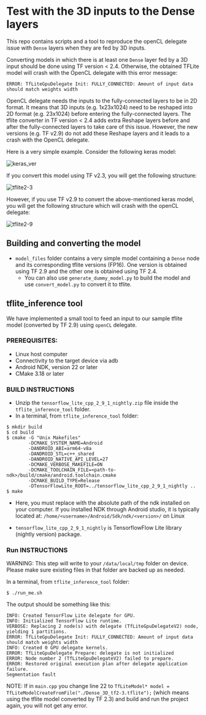 # Test with the 3D inputs to the Dense layers

This repo contains scripts and a tool to reproduce the openCL delegate issue with `Dense` layers when they are fed by 3D inputs. 

Converting models in which there is at least one `Dense` layer fed by a 3D input should be done using TF version < 2.4. Otherwise, the obtained TFLite model will crash with the OpenCL delegate with this error message:

`ERROR: TfLiteGpuDelegate Init: FULLY_CONNECTED: Amount of input data should match weights width`

OpenCL delegate needs the inputs to the fully-connected layers to be in 2D format. It means that 3D inputs (e.g. 1x23x1024) need to be reshaped into 2D format (e.g. 23x1024) before entering the fully-connected layers. The tflite converter in TF version < 2.4 adds extra Reshape layers before and after the fully-connected layers to take care of this issue. However, the new versions (e.g. TF v2.9) do not add these Reshape layers and it leads to a crash with the OpenCL delegate.

Here is a very simple example. Consider the following keras model:

![keras_ver](https://user-images.githubusercontent.com/45400368/184657331-600732a4-ffa4-40e5-bfd3-880adcfc0058.png)

If you convert this model using TF v2.3, you will get the following structure:

![tflite2-3](https://user-images.githubusercontent.com/45400368/184657470-15f374db-b879-48f3-80f1-981473acb788.png)

However, if you use TF v2.9 to convert the above-mentioned keras model, you will get the following structure which will crash with the openCL delegate:

![tflite2-9](https://user-images.githubusercontent.com/45400368/184657539-9d56fc24-9f22-423f-b58c-83cac8ad9ff8.png)


## Building and converting the model
* `model_files` folder contains a very simple model containing a `Dense` node and its corresponding tflite versions (FP16). One version is obtained using TF 2.9 and the other one is obtained using TF 2.4.
  * You can also use `generate_dummy_model.py` to build the model and use `convert_model.py` to convert it to tflite.

## tflite_inference tool 
We have implemented a small tool to feed an input to our sample tflite model (converted by TF 2.9) using `openCL` delegate.

### PREREQUISITES: ###
* Linux host computer
* Connectivity to the target device via adb
* Android NDK, version 22 or later
* CMake 3.18 or later

### BUILD INSTRUCTIONS ###
* Unzip the `tensorflow_lite_cpp_2_9_1_nightly.zip` file inside the `tflite_inference_tool` folder.
* In a terminal, from `tflite_inference_tool` folder:
```console
$ mkdir build
$ cd build
$ cmake -G "Unix Makefiles"
        -DCMAKE_SYSTEM_NAME=Android 
        -DANDROID_ABI=arm64-v8a 
        -DANDROID_STL=c++_shared 
        -DANDROID_NATIVE_API_LEVEL=27 
        -DCMAKE_VERBOSE_MAKEFILE=ON 
        -DCMAKE_TOOLCHAIN_FILE=<path-to-ndk>/build/cmake/android.toolchain.cmake 
        -DCMAKE_BUILD_TYPE=Release
        -DTensorFlowLite_ROOT=../tensorflow_lite_cpp_2_9_1_nightly ..
$ make
```
* Here, you must replace <path-to-ndk> with the absolute path of the ndk installed on your computer. If you installed NDK through Android studio, it is typically located at:
    `/home/<username>/Android/Sdk/ndk/<version>/` on Linux

* `tensorflow_lite_cpp_2_9_1_nightly` is TensorflowFlow Lite library (nightly version) package.
### Run INSTRUCTIONS ###
WARNING: This step will write to your `/data/local/tmp` folder on device. Please make sure existing files in that folder are backed up as needed.

In a terminal, from `tflite_inference_tool` folder:
```console
$ ./run_me.sh
```

The output should be something like this:
```console
INFO: Created TensorFlow Lite delegate for GPU.
INFO: Initialized TensorFlow Lite runtime.
VERBOSE: Replacing 2 node(s) with delegate (TfLiteGpuDelegateV2) node, yielding 1 partitions.
ERROR: TfLiteGpuDelegate Init: FULLY_CONNECTED: Amount of input data should match weights width
INFO: Created 0 GPU delegate kernels.
ERROR: TfLiteGpuDelegate Prepare: delegate is not initialized
ERROR: Node number 2 (TfLiteGpuDelegateV2) failed to prepare.
ERROR: Restored original execution plan after delegate application failure.
Segmentation fault 
```

NOTE: If in `main.cpp` you change line 22 to `TfLiteModel* model = TfLiteModelCreateFromFile("./Dense_3D_tf2-3.tflite");` (which means using the tflite model converted by TF 2.3) and build and run the project again, you will not get any error.
